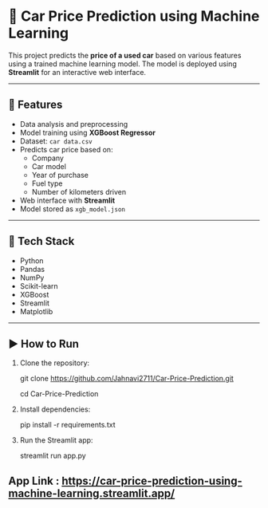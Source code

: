 # 🚗 Car Price Prediction using Machine Learning

This project predicts the **price of a used car** based on various features using a trained machine learning model. The model is deployed using **Streamlit** for an interactive web interface.

---

## 📌 Features

- Data analysis and preprocessing
- Model training using **XGBoost Regressor**
- Dataset: `car data.csv`
- Predicts car price based on:
  - Company
  - Car model
  - Year of purchase
  - Fuel type
  - Number of kilometers driven
- Web interface with **Streamlit**
- Model stored as `xgb_model.json`

---

## 🧪 Tech Stack

- Python
- Pandas
- NumPy
- Scikit-learn
- XGBoost
- Streamlit
- Matplotlib

---


## ▶️ How to Run

1. Clone the repository:

      git clone https://github.com/Jahnavi2711/Car-Price-Prediction.git

      cd Car-Price-Prediction
   
2. Install dependencies:
 
      pip install -r requirements.txt

3. Run the Streamlit app:

      streamlit run app.py

## App Link : https://car-price-prediction-using-machine-learning.streamlit.app/
